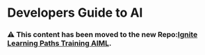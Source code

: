 # Developers Guide to AI

### ⚠️ This content has been moved to the new Repo:[Ignite Learning Paths Training AIML](https://github.com/microsoft/ignite-learning-paths-training-aiml).
